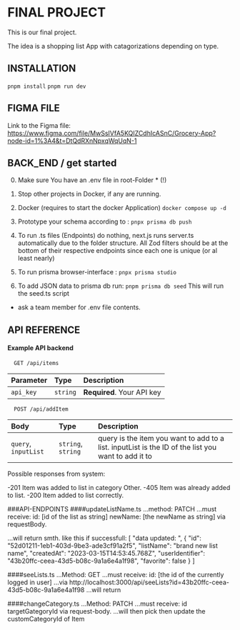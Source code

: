 # FINAL PROJECT

This is our final project.

The idea is a shopping list App with catagorizations depending on type.

## INSTALLATION

`pnpm install`
`pnpm run dev`

## FIGMA FILE

Link to the Figma file: https://www.figma.com/file/MwSsIVfA5KQIZCdhIcASnC/Grocery-App?node-id=1%3A4&t=DtQdRXnNpxqWqUqN-1

## BACK_END / get started

0. Make sure You have an .env file in root-Folder \* (!)

1. Stop other projects in Docker, if any are running.

2. Docker (requires to start the docker Application)
   `docker compose up -d`

3. Prototype your schema according to :
   `pnpx prisma db push`

4. To run .ts files (Endpoints) do nothing, next.js runs server.ts automatically due to the folder structure. All Zod filters should be at the bottom of their respective endpoints since each one is unique (or al least nearly)

5. To run prisma browser-interface :
   `pnpx prisma studio`

6. To add JSON data to prisma db run:
   `pnpm prisma db seed`
   This will run the seed.ts script

- ask a team member for .env file contents.

## API REFERENCE

#### Example API backend

```http
  GET /api/items
```

| Parameter | Type     | Description                |
| :-------- | :------- | :------------------------- |
| `api_key` | `string` | **Required**. Your API key |

```http
  POST /api/addItem
```

| Body                 | Type               | Description                                                                                        |
| :------------------- | :----------------- | :------------------------------------------------------------------------------------------------- |
| `query`, `inputList` | `string`, `string` | query is the item you want to add to a list. inputList is the ID of the list you want to add it to |

Possible responses from system:

-201 Item was added to list in category Other.
-405 Item was already added to list.
-200 Item added to list correctly.

###API-ENDPOINTS
####updateListName.ts
...method: PATCH
...must receive:
  id: [id of the list as string]
  newName: [the newName as string]
via requestBody.

...will return smth. like this if successfull:
  [
  "data updated: ",
  {
    "id": "52d01211-1eb1-403d-9be3-ade3cf91a2f5",
    "listName": "brand new list name",
    "createdAt": "2023-03-15T14:53:45.768Z",
    "userIdentifier": "43b20ffc-ceea-43d5-b08c-9a1a6e4a1f98",
    "favorite": false
  }
]

####seeLists.ts
...Method: GET
...must receive:
   id: [the id of the currently logged in user]
...via http://localhost:3000/api/seeLists?id=43b20ffc-ceea-43d5-b08c-9a1a6e4a1f98
...will return 

####changeCategory.ts
...Method: PATCH
...must receive:
  id
  targetGategoryId
via request-body.
...will then pick then update the customCategoryId of Item

